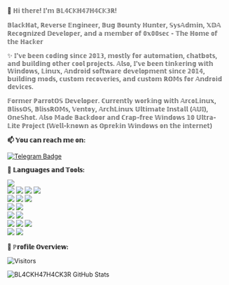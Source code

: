 👋 ℍ𝕚 𝕥𝕙𝕖𝕣𝕖! 𝕀'𝕞 𝔹𝕃𝟜ℂ𝕂ℍ𝟜𝟟ℍ𝟜ℂ𝕂𝟛ℝ!

𝔹𝕝𝕒𝕔𝕜ℍ𝕒𝕥, ℝ𝕖𝕧𝕖𝕣𝕤𝕖 𝔼𝕟𝕘𝕚𝕟𝕖𝕖𝕣, 𝔹𝕦𝕘 𝔹𝕠𝕦𝕟𝕥𝕪 ℍ𝕦𝕟𝕥𝕖𝕣, 𝕊𝕪𝕤𝔸𝕕𝕞𝕚𝕟, 𝕏𝔻𝔸 ℝ𝕖𝕔𝕠𝕘𝕟𝕚𝕫𝕖𝕕 𝔻𝕖𝕧𝕖𝕝𝕠𝕡𝕖𝕣, 𝕒𝕟𝕕 𝕒 𝕞𝕖𝕞𝕓𝕖𝕣 𝕠𝕗 𝟘𝕩𝟘𝟘𝕤𝕖𝕔 - 𝕋𝕙𝕖 ℍ𝕠𝕞𝕖 𝕠𝕗 𝕥𝕙𝕖 ℍ𝕒𝕔𝕜𝕖𝕣

✨ 𝕀'𝕧𝕖 𝕓𝕖𝕖𝕟 𝕔𝕠𝕕𝕚𝕟𝕘 𝕤𝕚𝕟𝕔𝕖 𝟚𝟘𝟙𝟛, 𝕞𝕠𝕤𝕥𝕝𝕪 𝕗𝕠𝕣 𝕒𝕦𝕥𝕠𝕞𝕒𝕥𝕚𝕠𝕟, 𝕔𝕙𝕒𝕥𝕓𝕠𝕥𝕤, 𝕒𝕟𝕕 𝕓𝕦𝕚𝕝𝕕𝕚𝕟𝕘 𝕠𝕥𝕙𝕖𝕣 𝕔𝕠𝕠𝕝 𝕡𝕣𝕠𝕛𝕖𝕔𝕥𝕤. 𝔸𝕝𝕤𝕠, 𝕀'𝕧𝕖 𝕓𝕖𝕖𝕟 𝕥𝕚𝕟𝕜𝕖𝕣𝕚𝕟𝕘 𝕨𝕚𝕥𝕙 𝕎𝕚𝕟𝕕𝕠𝕨𝕤, 𝕃𝕚𝕟𝕦𝕩, 𝔸𝕟𝕕𝕣𝕠𝕚𝕕 𝕤𝕠𝕗𝕥𝕨𝕒𝕣𝕖 𝕕𝕖𝕧𝕖𝕝𝕠𝕡𝕞𝕖𝕟𝕥 𝕤𝕚𝕟𝕔𝕖 𝟚𝟘𝟙𝟜, 𝕓𝕦𝕚𝕝𝕕𝕚𝕟𝕘 𝕞𝕠𝕕𝕤, 𝕔𝕦𝕤𝕥𝕠𝕞 𝕣𝕖𝕔𝕠𝕧𝕖𝕣𝕚𝕖𝕤, 𝕒𝕟𝕕 𝕔𝕦𝕤𝕥𝕠𝕞 ℝ𝕆𝕄𝕤 𝕗𝕠𝕣 𝔸𝕟𝕕𝕣𝕠𝕚𝕕 𝕕𝕖𝕧𝕚𝕔𝕖𝕤.

𝔽𝕠𝕣𝕞𝕖𝕣 ℙ𝕒𝕣𝕣𝕠𝕥𝕆𝕊 𝔻𝕖𝕧𝕖𝕝𝕠𝕡𝕖𝕣. ℂ𝕦𝕣𝕣𝕖𝕟𝕥𝕝𝕪 𝕨𝕠𝕣𝕜𝕚𝕟𝕘 𝕨𝕚𝕥𝕙 𝔸𝕣𝕔𝕠𝕃𝕚𝕟𝕦𝕩, 𝔹𝕝𝕚𝕤𝕤𝕆𝕊, 𝔹𝕝𝕚𝕤𝕤ℝ𝕆𝕄𝕤, 𝕍𝕖𝕟𝕥𝕠𝕪, 𝔸𝕣𝕔𝕙𝕃𝕚𝕟𝕦𝕩 𝕌𝕝𝕥𝕚𝕞𝕒𝕥𝕖 𝕀𝕟𝕤𝕥𝕒𝕝𝕝 (𝔸𝕌𝕀), 𝕆𝕟𝕖𝕊𝕙𝕠𝕥. 𝔸𝕝𝕤𝕠 𝕄𝕒𝕕𝕖 𝔹𝕒𝕔𝕜𝕕𝕠𝕠𝕣 𝕒𝕟𝕕 ℂ𝕣𝕒𝕡-𝕗𝕣𝕖𝕖 𝕎𝕚𝕟𝕕𝕠𝕨𝕤 𝟙𝟘 𝕌𝕝𝕥𝕣𝕒-𝕃𝕚𝕥𝕖 ℙ𝕣𝕠𝕛𝕖𝕔𝕥 (𝕎𝕖𝕝𝕝-𝕜𝕟𝕠𝕨𝕟 𝕒𝕤 𝕆𝕡𝕣𝕖𝕜𝕚𝕟 𝕎𝕚𝕟𝕕𝕠𝕨𝕤 𝕠𝕟 𝕥𝕙𝕖 𝕚𝕟𝕥𝕖𝕣𝕟𝕖𝕥)

**📫 𝕐𝕠𝕦 𝕔𝕒𝕟 𝕣𝕖𝕒𝕔𝕙 𝕞𝕖 𝕠𝕟:**

[![Telegram Badge](https://img.shields.io/badge/-Telegram-0088CC?style=flat&logo=Telegram&logoColor=white&link=https://t.me/BL4CKH47H4CK3R)](https://t.me/BL4CKH47H4CK3R) <br />

**:wrench: 𝕃𝕒𝕟𝕘𝕦𝕒𝕘𝕖𝕤 𝕒𝕟𝕕 𝕋𝕠𝕠𝕝𝕤:**

<img src="https://img.shields.io/badge/-Python-3776AB?style=flat&logo=python&logoColor=white"> <br />
<img src="https://img.shields.io/badge/-HTML5-E34F26?style=flat&logo=html5&logoColor=white"> <img
    src="https://img.shields.io/badge/-CSS3-1572B6?style=flat&logo=css3&logoColor=white"> <img
    src="https://img.shields.io/badge/-Bootstrap-563D7C?style=flat&logo=bootstrap&logoColor=white"> <img
    src="https://img.shields.io/badge/-JavaScript-black?style=flat&logo=javascript&logoColor=eed718"> <br />
<img src="https://img.shields.io/badge/-Linux-black?style=flat&logo=Linux&logoColor=white"> <img
    src="https://img.shields.io/badge/-Windows-0078D6?style=flat&logo=Windows"> <img
    src="https://img.shields.io/badge/-Android-black?style=flat&logo=android"> <br />
<img src="https://img.shields.io/badge/-SQLite-003B57?style=flat&logo=SQLite&logoColor=white"> <img
    src="https://img.shields.io/badge/-MariaDB-003545?style=flat&logo=MariaDB"> <br />
<img src="https://img.shields.io/badge/-Git-F05032?style=flat&logo=Git&logoColor=white"> <img
    src="https://img.shields.io/badge/-Terminal-black?style=flat&logo=GNU%20Bash&logoColor=white"> <br />
<img src="https://img.shields.io/badge/-Travis%20CI-dfd896?style=flat&logo=Travis%20CI&logoColor=92232c"> <img
    src="https://img.shields.io/badge/-CircleCI-343434?style=flat&logo=CircleCI"> <img
    src="https://img.shields.io/badge/-Drone%20CI-212121?style=flat&logo=Drone"> <br />
<img src="https://img.shields.io/badge/-Jekyll-CC0000?style=flat&logo=Jekyll&logoColor=white"> <img
    src="https://img.shields.io/badge/-Markdown-000000?style=flat&logo=Markdown"> <br />

**:pushpin: ℙ𝕣𝕠𝕗𝕚𝕝𝕖 𝕆𝕧𝕖𝕣𝕧𝕚𝕖𝕨:**

![Visitors](https://visitor-badge.laobi.icu/badge?page_id=BL4CKH47H4CK3R.BL4CKH47H4CK3R)

![BL4CKH47H4CK3R GitHub Stats](https://github-readme-stats.vercel.app/api?username=BL4CKH47H4CK3R&show_icons=true)
